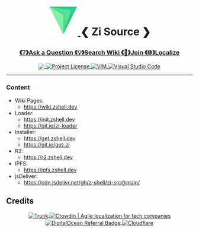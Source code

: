 <h1 align="center">
  <p><a href="https://github.com/z-shell/zi">
    <img src="https://github.com/z-shell/zi/raw/main/docs/images/logo.png" alt="Logo" width="80px" height="80px" />
  </a>
  ❮ Zi Source ❯</p>
</h1>
<h3 align="center">
  <a href="https://github.com/orgs/z-shell/discussions/">《❔》Ask a Question </a>
  <a href="https://wiki.zshell.devv/search/">《💡》Search Wiki </a>
  <a href="https://github.com/z-shell/community/issues/new?assignees=&labels=%F0%9F%91%A5+member&template=membership.yml&title=team%3A+">《💜》Join </a>
  <a href="https://translate.zshell.dev">《🌐》Localize </a>
</h3>
<p align="center">
 <a title="Crowdin" target="_self" href="https://translate.zshell.dev">
    <img align="center" src="https://badges.crowdin.net/e/f108c12713ee8526ac878d5671ad6e29/localized.svg" />
  </a>
  <a title="License GPL-3.0" target="_self" href="https://www.gnu.org/licenses/gpl-3.0/">
    <img align="center" src="https://img.shields.io/badge/License-GPL%20v3-blue.svg" alt="Project License" />
  </a>
  <a title="VIM" target="_self" href="https://github.com/z-shell/zi-vim-syntax/">
    <img align="center" src="https://img.shields.io/badge/--019733?logo=vim" alt="VIM" />
  </a>
  <a title="ZI-Src" target="_self" href="https://open.vscode.dev/z-shell/zi-src/">
    <img align="center" src="https://img.shields.io/badge/--007ACC?logo=visual%20studio%20code&logoColor=ffffff" alt="Visual Studio Code" />
  </a></p><hr />

### Content

- Wiki Pages:
  - https://wiki.zshell.dev
- Loader:
  - https://init.zshell.dev
  - https://git.io/zi-loader
- Installer:
  - https://get.zshell.dev
  - https://git.io/get-zi
- R2:
  - https://r2.zshell.dev
- IPFS:
  - https://ipfs.zshell.dev
- jsDeliver:
  - https://cdn.jsdelivr.net/gh/z-shell/zi-src@main/

<h2 align="left">Credits</h2>
 <p align="center"><a href="https://trunk.io" rel="nofollow">
  <img align="center" style="width:140px;height:40px" src="https://storage.googleapis.com/digital-space/img/brand/trunk/trunk-white.svg" alt="Trunk" />
 </a>
 <a href="https://crowdin.com/?utm_source=badge&utm_medium=referral&utm_campaign=badge-add-on" rel="nofollow">
  <img align="center" style="width:140;height:40px" src="https://storage.googleapis.com/digital-space/img/brand/crowdin/localization-at-dark-rounded@2x.png" srcset="https://badges.crowdin.net/badge/light/crowdin-on-dark.png 1x,https://badges.crowdin.net/badge/light/crowdin-on-dark@2x.png 2x"alt="Crowdin | Agile localization for tech companies" />
 </a>
 <a href="https://www.digitalocean.com/?refcode=090bdb63f800&utm_campaign=Referral_Invite&utm_medium=Referral_Program&utm_source=badge" rel="nofollow">
  <img align="center" style="width:140px;height:40px" src="https://web-platforms.sfo2.digitaloceanspaces.com/WWW/Badge%203.svg" alt="DigitalOcean Referral Badge" />
 </a>
 <a href="https://cloudflare.com" rel="nofollow">
  <img align="center" style="width:140px;height:40px" src="https://storage.googleapis.com/digital-space/img/brand/cloudflare/cf-logo-v-rgb.png" alt="Cloudflare" />
 </a></p>
